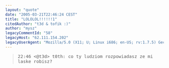 ```yaml
---
layout: "quote"
date: "2005-03-21T22:46:24 CEST"
title: "LOLOLOL!!!!!!1"
citedAuthor: "t3d & tofik :)"
author: "mysz"
legacyCommentId: "58"
legacyHost: "62.111.154.202"
legacyUserAgent: "Mozilla/5.0 (X11; U; Linux i686; en-US; rv:1.7.5) Gecko/20050217 Firefox/1.0"
---
```



<blockquote><tt>22:46 &lt;@t3d&gt; t0th: co ty ludziom rozpowiadasz ze mi laske robisz?</tt></blockquote>
